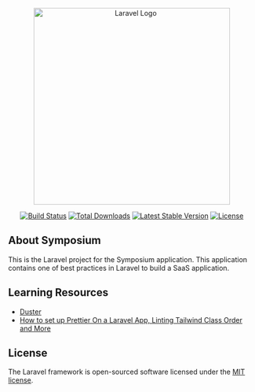 <p align="center"><a href="https://laravel.com" target="_blank"><img src="https://raw.githubusercontent.com/laravel/art/master/logo-lockup/5%20SVG/2%20CMYK/1%20Full%20Color/laravel-logolockup-cmyk-red.svg" width="400" alt="Laravel Logo"></a></p>

<p align="center">
<a href="https://github.com/laravel/framework/actions"><img src="https://github.com/laravel/framework/workflows/tests/badge.svg" alt="Build Status"></a>
<a href="https://packagist.org/packages/laravel/framework"><img src="https://img.shields.io/packagist/dt/laravel/framework" alt="Total Downloads"></a>
<a href="https://packagist.org/packages/laravel/framework"><img src="https://img.shields.io/packagist/v/laravel/framework" alt="Latest Stable Version"></a>
<a href="https://packagist.org/packages/laravel/framework"><img src="https://img.shields.io/packagist/l/laravel/framework" alt="License"></a>
</p>

## About Symposium

This is the Laravel project for the Symposium application. This application contains one of best practices in Laravel to build a SaaS application.

## Learning Resources
- [Duster](https://github.com/tighten/duster)
- [How to set up Prettier On a Laravel App, Linting Tailwind Class Order and More](https://mattstauffer.com/blog/how-to-set-up-prettier-on-a-laravel-app-to-lint-tailwind-class-order-and-more/)

## License

The Laravel framework is open-sourced software licensed under the [MIT license](https://opensource.org/licenses/MIT).
